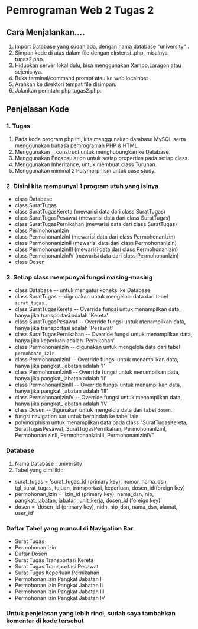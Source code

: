 
# Pemrograman Web 2 Tugas 2

## Cara Menjalankan....
1. Import Database yang sudah ada, dengan nama database "university" .
2. Simpan kode di atas dalam file dengan ekstensi .php, misalnya tugas2.php.
3. Hidupkan server lokal dulu, bisa menggunakan Xampp,Laragon atau sejenisnya.
4. Buka terminal/command prompt atau  ke web localhost .
5. Arahkan ke direktori tempat file disimpan.
6. Jalankan perintah: php tugas2.php.

## Penjelasan Kode
### 1. Tugas
1. Pada kode program php ini, kita  menggunakan database MySQL serta menggunakan bahasa pemrograman PHP & HTML
2. Menggunakan __construct untuk menghubungkan ke Database.
3. Menggunakan Encapsulation untuk setiap properties pada setiap class.
4. Menggunakan Inheritance, untuk membuat class Turunan.
5. Menggunakan minimal 2 Polymorphism untuk case study.


### 2. Disini kita mempunyai 1 program utuh yang isinya
- class Database 
- class SuratTugas
- class SuratTugasKereta (mewarisi data dari class SuratTugas)
- class SuratTugasPesawat (mewarisi data dari class SuratTugas)
- class SuratTugasPernikahan (mewarisi data dari class SuratTugas)
- class PermohonanIzin
- class PermohonanIzinI (mewarisi data dari class PermohonanIzin)
- class PermohonanIzinII (mewarisi data dari class PermohonanIzin)
- class PermohonanIzinIII (mewarisi data dari class PermohonanIzin)
- class PermohonanIzinIV (mewarisi data dari class PermohonanIzin)
- class Dosen

### 3. Setiap class mempunyai fungsi masing-masing
- class Database -- untuk mengatur koneksi ke Database.
- class SuratTugas -- digunakan untuk mengelola data dari tabel `surat_tugas` .
- class SuratTugasKereta -- Override fungsi untuk menampilkan data, hanya jika transportasi adalah 'Kereta' 
- class SuratTugasPesawat -- Override fungsi untuk menampilkan data, hanya jika transportasi adalah 'Pesawat' 
- class SuratTugasPernikahan -- Override fungsi untuk menampilkan data, hanya jika keperluan adalah 'Pernikahan' 
- class PermohonanIzin -- digunakan untuk mengelola data dari tabel `permohonan_izin` 
- class PermohonanIzinI -- Override fungsi untuk menampilkan data, hanya jika pangkat_jabatan adalah 'I'
- class PermohonanIzinII -- Override fungsi untuk menampilkan data, hanya jika pangkat_jabatan adalah 'II'
- class PermohonanIzinIII -- Override fungsi untuk menampilkan data, hanya jika pangkat_jabatan adalah 'III'
- class PermohonanIzinIV -- Override fungsi untuk menampilkan data, hanya jika pangkat_jabatan adalah 'IV'
- class Dosen -- digunakan untuk mengelola data dari tabel `dosen`. 
- fungsi navigation bar untuk berpindah ke tabel lain. 
- polymorphism untuk menampilkan data pada class "SuratTugasKereta, SuratTugasPesawat, SuratTugasPernikahan, PermohonanIzinI, PermohonanIzinII, PermohonanIzinIII, PermohonanIzinIV"



### Database
1. Nama Database : university
2. Tabel yang dimiliki :
- surat_tugas = 'surat_tugas_id (primary key), nomor, nama_dsn, tgl_surat_tugas, tujuan, transportasi, keperluan, dosen_id(foreign key)
- permohonan_izin = 'izin_id (primary key), nama_dsn, nip, pangkat_jabatan, jabatan, unit_kerja, dosen_id (foreign key)'
- dosen = 'dosen_id (primary key), nidn, nip_dsn, nama_dsn, alamat, user_id'


### Daftar Tabel yang muncul di Navigation Bar
- Surat Tugas
- Permohonan Izin
- Daftar Dosen
- Surat Tugas Transportasi Kereta
- Surat Tugas Transportasi Pesawat
- Surat Tugas Keperluan Pernikahan
- Permohonan Izin Pangkat Jabatan I
- Permohonan Izin Pangkat Jabatan II
- Permohonan Izin Pangkat Jabatan III
- Permohonan Izin Pangkat Jabatan IV
  
### Untuk penjelasan yang lebih rinci, sudah  saya tambahkan komentar di kode tersebut

